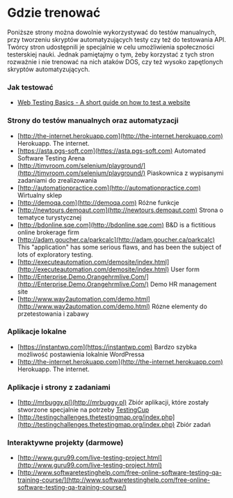 # Gdzie trenować

Poniższe strony można dowolnie wykorzystywać do testów manualnych, przy tworzeniu skryptów automatyzujących testy czy też do testowania API. Twórcy stron udostępnili je specjalnie w celu umożliwienia społeczności testerskiej nauki. Jednak pamiętajmy o tym, żeby korzystać z tych stron rozważnie i nie trenować na nich ataków DOS, czy też wysoko zapętlonych skryptów automatyzujących.

### **Jak testować**

* [Web Testing Basics - A short guide on how to test a website](http://webtestingbasics.com/page/index)

### **Strony do testów manualnych oraz automatyzacji**

* [http://the-internet.herokuapp.com](http://the-internet.herokuapp.com) Herokuapp. The internet.
* [https://asta.pgs-soft.com](https://asta.pgs-soft.com) Automated Software Testing Arena
* [http://timvroom.com/selenium/playground/](http://timvroom.com/selenium/playground/) Piaskownica z wypisanymi zadaniami do zrealizowania
* [http://automationpractice.com](http://automationpractice.com) Wirtualny sklep
* [http://demoqa.com](http://demoqa.com) Różne funkcje
* [http://newtours.demoaut.com](http://newtours.demoaut.com) Strona o tematyce turystycznej
* [http://bdonline.sqe.com](http://bdonline.sqe.com) B&D is a fictitious online brokerage firm
* [http://adam.goucher.ca/parkcalc](http://adam.goucher.ca/parkcalc) This "application" has some serious flaws, and has been the subject of lots of exploratory testing.
* [http://executeautomation.com/demosite/index.html](http://executeautomation.com/demosite/index.html) User form
* [http://Enterprise.Demo.Orangehrmlive.Com/](http://Enterprise.Demo.Orangehrmlive.Com/) Demo HR management site
* [http://www.way2automation.com/demo.html](http://www.way2automation.com/demo.html) Rózne elementy do przetestowania i zabawy

### **Aplikacje lokalne**

* [https://instantwp.com](https://instantwp.com) Bardzo szybka możliwość postawienia lokalnie WordPressa
* [http://the-internet.herokuapp.com](http://the-internet.herokuapp.com) Herokuapp. The internet.

### **Aplikacje i strony z zadaniami**

* [http://mrbuggy.pl](http://mrbuggy.pl) Zbiór aplikacji, które zostały stworzone specjalnie na potrzeby [TestingCup](https://pwicherski.gitbooks.io/testowanieoprogramowania/testingcup.pl)
* [http://testingchallenges.thetestingmap.org/index.php](http://testingchallenges.thetestingmap.org/index.php) Zbiór zadań 

### **Interaktywne projekty \(darmowe\)**

* [http://www.guru99.com/live-testing-project.html](http://www.guru99.com/live-testing-project.html)
* [http://www.softwaretestinghelp.com/free-online-software-testing-qa-training-course/](http://www.softwaretestinghelp.com/free-online-software-testing-qa-training-course/)

